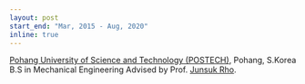 ```yaml
---
layout: post
start_end: "Mar, 2015 - Aug, 2020"
inline: true
---
```


[Pohang University of Science and Technology (POSTECH)](https://www.postech.ac.kr), Pohang, S.Korea \
B.S in Mechanical Engineering
Advised by Prof. [Junsuk Rho](http://me.postech.ac.kr/page/professor07).
